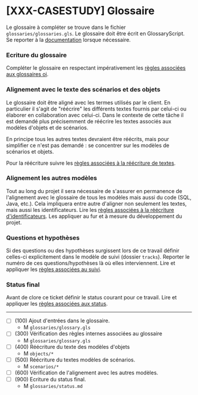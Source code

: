 # [XXX-CASESTUDY] Glossaire

Le glossaire à compléter se trouve dans le fichier
``glossaries/glossaries.gls``.
Le glossaire doit être écrit en GlossaryScript.
Se reporter à la [documentation](https://modelscript.readthedocs.io/en/latest/scripts/glossaries/index.html) lorsque nécessaire.

### Ecriture du glossaire

Compléter le glossaire en respectant impérativement les [règles associées aux glossaires oi](https://modelscript.readthedocs.io/en/latest/scripts/glossaries/index.html#rules).
    
### Alignement avec le texte des scénarios et des objets

Le glossaire doit être aligné avec les termes utilisés par le client.
En particulier il s'agit de "réécrire" les différents textes fournis
par celui-ci ou élaborer en collaboration avec celui-ci. Dans 
le contexte de cette tâche il est demandé plus précisemment de 
réécrire les textes associés aux modèles d'objets et 
de scénarios.

En principe tous les autres  textes devraient être réécrits, 
mais pour simplifier ce n'est pas demandé : se concentrer 
sur les modèles de scénarios et objets.

Pour la réécriture suivre les [règles associées à la réécriture de textes](https://modelscript.readthedocs.io/en/latest/scripts/glossaries/index.html#rewriting-texts).
     
### Alignement les autres modèles

Tout au long du projet il sera nécessaire de s'assurer en permanence de 
l'alignement avec le glossaire de tous les modèles mais aussi 
du code (SQL, Java, etc.). Cela impliquera entre autre d'aligner non
seulement les textes, mais aussi les identificateurs.
Lire les [règles associées à la réécriture d'identificateurs](https://modelscript.readthedocs.io/en/latest/scripts/glossaries/index.html#rewriting-identifiers). Les appliquer au fur et à mesure du
développement du projet.

### Questions et hypothèses

Si des questions ou des hypothèses surgissent lors de ce travail
définir celles-ci explicitement dans le modèle de suivi
(dossier ``tracks``). Reporter le numéro de ces questions/hypothèses
là où elles interviennent. Lire et appliquer les [règles associées au suivi](https://modelscript.readthedocs.io/en/latest/scripts/tracks/index.html#rules). 
 
### Status final

Avant de clore ce ticket définir le status courant pour ce travail. Lire et appliquer les [règles associées aux status](https://modelscript.readthedocs.io/en/latest/methods/status/index.html#rules).
________

- [ ] (100) Ajout d'entrées dans le glossaire.
    - M ``glossaries/glossary.gls``
- [ ] (300) Vérification des règles internes associées au glossaire
    - M ``glossaries/glossary.gls``
- [ ] (400) Réécriture du texte des modèles d'objets
    - M ``objects/*``
- [ ] (500) Réécriture du textes modèles de scénarios.
    - M ``scenarios/*``
- [ ] (600) Vérification de l'alignement avec les autres modèles.
- [ ] (900) Ecriture du status final.
    - M ``glossaries/status.md``
